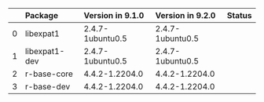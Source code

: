 <!-- markdown-link-check-disable -->

|    | Package       | Version in 9.1.0   | Version in 9.2.0   | Status   |
|---:|:--------------|:-------------------|:-------------------|:---------|
|  0 | libexpat1     | 2.4.7-1ubuntu0.5   | 2.4.7-1ubuntu0.5   |          |
|  1 | libexpat1-dev | 2.4.7-1ubuntu0.5   | 2.4.7-1ubuntu0.5   |          |
|  2 | r-base-core   | 4.4.2-1.2204.0     | 4.4.2-1.2204.0     |          |
|  3 | r-base-dev    | 4.4.2-1.2204.0     | 4.4.2-1.2204.0     |          |